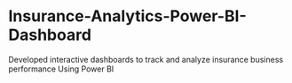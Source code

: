 # Insurance-Analytics-Power-BI-Dashboard
Developed interactive dashboards to track and analyze insurance business performance Using Power BI
